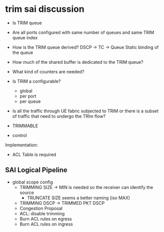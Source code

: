 # trim sai discussion

- Is TRIM queue
- Are all ports configured with same number of queues and same TRIM queue index
- How is the TRIM queue derived?
    DSCP -> TC -> Queue
    Static binding of the queue
- How much of the shared buffer is dedicated to the TRIM queue?
- What kind of counters are needed?
- Is TRIM a configurable?
    - global
    - per port
    - per queue
- Is all the traffic through UE fabric subjected to TRIM or there is a subset of traffic that need to undergo the TRIm flow?


- TRIMMABLE
- control

Implementation:
- ACL Table is required

SAI Logical Pipeline
- 

- global scope config
    - TRIMMING SIZE -> MIN is needed so the receiver can identify the source
        - TRUNCATE SIZE seems a better naming (iso MAX)
    - TRIMMING DSCP -> TRIMMED PKT DSCP
    - Congestion Proposal
    - ACL: disable trimming
    - Burn ACL rules on egress
    - Burn ACL rules on ingress
